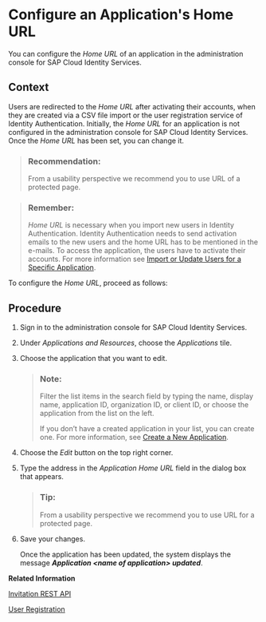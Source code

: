<!-- loiobe6d6f210d30404d827f8c9e78ec4489 -->

# Configure an Application's Home URL

You can configure the *Home URL* of an application in the administration console for SAP Cloud Identity Services.



## Context

Users are redirected to the *Home URL* after activating their accounts, when they are created via a CSV file import or the user registration service of Identity Authentication. Initially, the *Home URL* for an application is not configured in the administration console for SAP Cloud Identity Services. Once the *Home URL* has been set, you can change it.

> ### Recommendation:  
> From a usability perspective we recommend you to use URL of a protected page.

> ### Remember:  
> *Home URL* is necessary when you import new users in Identity Authentication. Identity Authentication needs to send activation emails to the new users and the home URL has to be mentioned in the e-mails. To access the application, the users have to activate their accounts. For more information see [Import or Update Users for a Specific Application](import-or-update-users-for-a-specific-application-33838e0.md).

To configure the *Home URL*, proceed as follows:



## Procedure

1.  Sign in to the administration console for SAP Cloud Identity Services.

2.  Under *Applications and Resources*, choose the *Applications* tile.

3.  Choose the application that you want to edit.

    > ### Note:  
    > Filter the list items in the search field by typing the name, display name, application ID, organization ID, or client ID, or choose the application from the list on the left.
    > 
    > If you don’t have a created application in your list, you can create one. For more information, see [Create a New Application](create-a-new-application-0d4b255.md).

4.  Choose the *Edit* button on the top right corner.

5.  Type the address in the *Application Home URL* field in the dialog box that appears.

    > ### Tip:  
    > From a usability perspective we recommend you to use URL for a protected page.

6.  Save your changes.

    Once the application has been updated, the system displays the message ***Application <name of application\> updated***.


**Related Information**  


[Invitation REST API](../Development/invitation-rest-api-e55429f.md "The invitation service allows you to implement a request for user invitations.")

[User Registration](../Development/user-registration-0aa433c.md "The user registration is used for registration of new users or for on-behalf registration of partners.")

